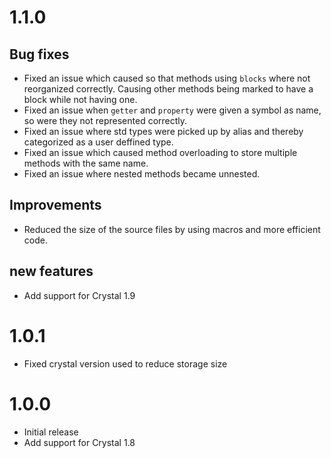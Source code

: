 # 1.1.0

## Bug fixes

- Fixed an issue which caused so that methods using `blocks` where not reorganized correctly.
  Causing other methods being marked to have a block while not having one.
- Fixed an issue when `getter` and `property` were given a symbol as name, so were they not represented correctly.
- Fixed an issue where std types were picked up by alias and thereby categorized as a user deffined type.
- Fixed an issue which caused method overloading to store multiple methods with the same name.
- Fixed an issue where nested methods became unnested.

## Improvements

- Reduced the size of the source files by using macros and more efficient code.

## new features

- Add support for Crystal 1.9

# 1.0.1

- Fixed crystal version used to reduce storage size

# 1.0.0

- Initial release
- Add support for Crystal 1.8